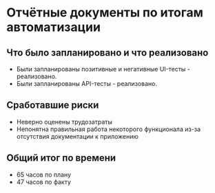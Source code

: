 # Отчётные документы по итогам автоматизации
## Что было запланировано и что реализовано
- Были запланированы позитивные и негативные UI-тесты - реализовано.
- Были запланированы API-тесты - реализовано.

## Сработавшие риски
- Неверно оценены трудозатраты
- Непонятна правильная работа некоторого функционала из-за отсутствия документации к приложению

## Общий итог по времени
- 65 часов по плану
- 47 часов по факту
